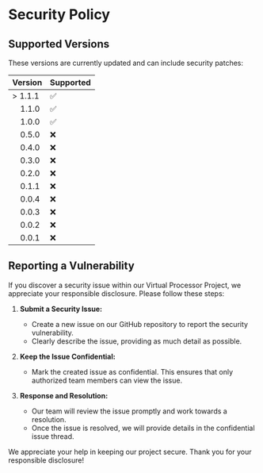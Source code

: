 # Security Policy

## Supported Versions

These versions are currently updated and can include security patches:

| Version     | Supported          |
| ----------- | ------------------ |
| > 1.1.1     | :white_check_mark: |
| &emsp;1.1.0 | :white_check_mark: |
| &emsp;1.0.0 | :white_check_mark: |
| &emsp;0.5.0 | :x: |
| &emsp;0.4.0 | :x: |
| &emsp;0.3.0 | :x: |
| &emsp;0.2.0 | :x: |
| &emsp;0.1.1 | :x: |
| &emsp;0.0.4 | :x: |
| &emsp;0.0.3 | :x: |
| &emsp;0.0.2 | :x: |
| &emsp;0.0.1 | :x: |

## Reporting a Vulnerability

If you discover a security issue within our Virtual Processor Project, we appreciate your responsible disclosure. Please follow these steps:

1. **Submit a Security Issue:**
    - Create a new issue on our GitHub repository to report the security vulnerability.
    - Clearly describe the issue, providing as much detail as possible.

2. **Keep the Issue Confidential:**
    - Mark the created issue as confidential. This ensures that only authorized team members can view the issue.

3. **Response and Resolution:**
    - Our team will review the issue promptly and work towards a resolution.
    - Once the issue is resolved, we will provide details in the confidential issue thread.

We appreciate your help in keeping our project secure. Thank you for your responsible disclosure!